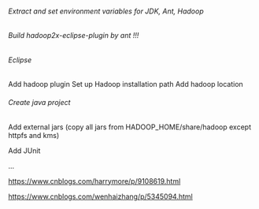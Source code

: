 ###### Extract and set environment variables for JDK, Ant, Hadoop

###### Build hadoop2x-eclipse-plugin by ant !!!

###### Eclipse
Add hadoop plugin
Set up Hadoop installation path
Add hadoop location

###### Create java project
Add external jars (copy all jars from HADOOP_HOME/share/hadoop except httpfs and kms)

Add JUnit

...

<https://www.cnblogs.com/harrymore/p/9108619.html>

<https://www.cnblogs.com/wenhaizhang/p/5345094.html>